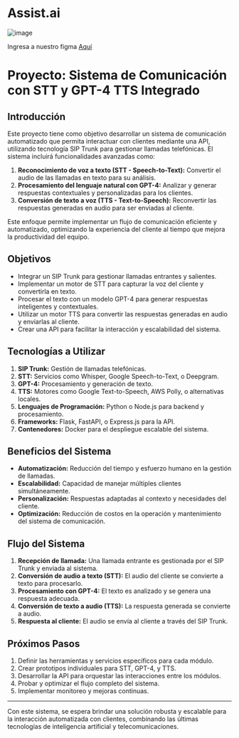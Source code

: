 # Assist.ai

![image](https://github.com/user-attachments/assets/50418992-57bd-446d-aeab-35e4e3e90dd3)

Ingresa a nuestro figma [Aquí](https://www.figma.com/design/jBuH5R81GVZXjMlk53L44E/Assist.ai?node-id=0-1&node-type=canvas&t=ZRtBrv7kCRGdgK5m-0)

# Proyecto: Sistema de Comunicación con STT y GPT-4 TTS Integrado

## Introducción

Este proyecto tiene como objetivo desarrollar un sistema de comunicación automatizado que permita interactuar con clientes mediante una API, utilizando tecnología SIP Trunk para gestionar llamadas telefónicas. El sistema incluirá funcionalidades avanzadas como:

1. **Reconocimiento de voz a texto (STT - Speech-to-Text):** Convertir el audio de las llamadas en texto para su análisis.
2. **Procesamiento del lenguaje natural con GPT-4:** Analizar y generar respuestas contextuales y personalizadas para los clientes.
3. **Conversión de texto a voz (TTS - Text-to-Speech):** Reconvertir las respuestas generadas en audio para ser enviadas al cliente.

Este enfoque permite implementar un flujo de comunicación eficiente y automatizado, optimizando la experiencia del cliente al tiempo que mejora la productividad del equipo.

## Objetivos

- Integrar un SIP Trunk para gestionar llamadas entrantes y salientes.
- Implementar un motor de STT para capturar la voz del cliente y convertirla en texto.
- Procesar el texto con un modelo GPT-4 para generar respuestas inteligentes y contextuales.
- Utilizar un motor TTS para convertir las respuestas generadas en audio y enviarlas al cliente.
- Crear una API para facilitar la interacción y escalabilidad del sistema.

## Tecnologías a Utilizar

1. **SIP Trunk:** Gestión de llamadas telefónicas.
2. **STT:** Servicios como Whisper, Google Speech-to-Text, o Deepgram.
3. **GPT-4:** Procesamiento y generación de texto.
4. **TTS:** Motores como Google Text-to-Speech, AWS Polly, o alternativas locales.
5. **Lenguajes de Programación:** Python o Node.js para backend y procesamiento.
6. **Frameworks:** Flask, FastAPI, o Express.js para la API.
7. **Contenedores:** Docker para el despliegue escalable del sistema.

## Beneficios del Sistema

- **Automatización:** Reducción del tiempo y esfuerzo humano en la gestión de llamadas.
- **Escalabilidad:** Capacidad de manejar múltiples clientes simultáneamente.
- **Personalización:** Respuestas adaptadas al contexto y necesidades del cliente.
- **Optimización:** Reducción de costos en la operación y mantenimiento del sistema de comunicación.

## Flujo del Sistema

1. **Recepción de llamada:** Una llamada entrante es gestionada por el SIP Trunk y enviada al sistema.
2. **Conversión de audio a texto (STT):** El audio del cliente se convierte a texto para procesarlo.
3. **Procesamiento con GPT-4:** El texto es analizado y se genera una respuesta adecuada.
4. **Conversión de texto a audio (TTS):** La respuesta generada se convierte a audio.
5. **Respuesta al cliente:** El audio se envía al cliente a través del SIP Trunk.

## Próximos Pasos

1. Definir las herramientas y servicios específicos para cada módulo.
2. Crear prototipos individuales para STT, GPT-4, y TTS.
3. Desarrollar la API para orquestar las interacciones entre los módulos.
4. Probar y optimizar el flujo completo del sistema.
5. Implementar monitoreo y mejoras continuas.

---

Con este sistema, se espera brindar una solución robusta y escalable para la interacción automatizada con clientes, combinando las últimas tecnologías de inteligencia artificial y telecomunicaciones.

